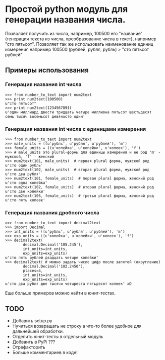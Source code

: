Простой python модуль для генерации названия числа.
===================================================

Позволяет получить из числа, например, 100500 его "название" (генерация текста из числа, преобразование числа в текст), например "сто пятьсот".
Позволяет так же использовать наименование единиц измерения например 100500 (рублей, рубля, рубль) > "сто пятьсот рублей"

Примеры использования
---------------------

### Генерация названия int числа

    >>> from number_to_text import num2text
    >>> print num2text(100500)
    u"сто пятьсот"
    >>> print num2text(1234567891)
    u'один миллиард двести тридцать четыре миллиона пятьсот шестьдесят семь тысяч восемьсот девяносто один'

### Генерация названия int числа с единицами измерения

    >>> from number_to_text import num2text
    >>> male_units = ((u'рубль', u'рубля', u'рублей'), 'm')
    >>> female_units = ((u'копейка', u'копейки', u'копеек'), 'f')
    >>> # male_units это plural-формы для единицы измерения и ее род 'm' - мужской, 'f' - женский
    >>> num2text(101, male_units)  # первая plural форма, мужской род
    u'сто один рубль'
    >>> num2text(102, male_units)  # вторая plural форма, мужской род
    u'сто два рубля'
    >>> num2text(101, female_units)  # первая plural форма, женский род
    u'сто одна копейка'
    >>> num2text(102, female_units)  # вторая plural форма, женский род
    u'сто две копейки'
    >>> num2text(105, female_units)  # третья plural форма, женский род
    u'сто пять копеек'

### Генерация названия дробного числа

    >>> from number_to_text import decimal2text
    >>> import Decimal
    >>> int_units = ((u'рубль', u'рубля', u'рублей'), 'm')
    >>> exp_units = ((u'копейка', u'копейки', u'копеек'), 'f')
    >>> decimal2text(
            decimal.Decimal('105.245'),
            int_units=int_units,
            exp_units=exp_units)
    u'сто пять рублей двадцать четыре копейки'
    >>> decimal2text( # можно задать число цифр после запятой (округление)
            decimal.Decimal('102.2450'),
            places=4,
            int_units=int_units,
            exp_units=exp_units)
    u'сто два рубля две тысячи четыреста пятьдесят копеек' xD 

Еще больше примеров можно найти в юнит-тестах.

TODO
----

* Добавить setup.py
* Нучиться возвращать не строку а что-то более удобное для дальнейшей обработки.
* Отделить юнит-тесты в отдельный модуль
* Добваить в PyPi ???
* Отрефакторить
* Больше комментариев в коде!
